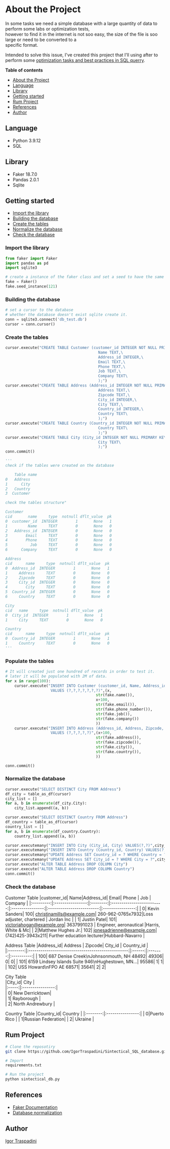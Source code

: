 # About the Project

In some tasks we need a simple database with a large quantity of data to perform some labs or optimization tests,        
however to find it in the internet is not soo easy, the size of the file is soo large or need to be converted to a         
specific format.       

Intended to solve this issue, I've created this project that I'll using after to perform some [optimization tasks and 
best practices in SQL querry](https://github.com/IgorTraspadini/SQL_Optimization).

**Table of contents**
- [About the Project](#about-the-project)
- [Language](#language)
- [Library](#library)
- [Getting started](#getting-started)
- [Rum Project](#rum-project)
- [References](#references)
- [Author](#author)

## Language
- Python  3.9.12
- SQL

## Library
- Faker   18.7.0
- Pandas  2.0.1
- Sqlite  

## Getting started
- [Import the library](#import-the-library)
- [Building the database](#building-the-database)
- [Create the tables](#create-the-tables)
- [Normalize the database](#normalize-the-database)
- [Check the database](#check-the-database)

### Import the library
```python
from faker import Faker
import pandas as pd
import sqlite3

# create a instance of the faker class and set a seed to have the same behaviour
fake = Faker()
fake.seed_instance(121)
```
### Building the database
```python
# set a cursor to the database
# whether the database doesn't exist sqlite create it.
conn = sqlite3.connect('db_test.db')
cursor = conn.cursor()
``` 
### Create the tables
```python
cursor.execute("CREATE TABLE Customer (customer_id INTEGER NOT NULL PRIMARY KEY,\
                                         Name TEXT,\
                                         Address_id INTEGER,\
                                         Email TEXT,\
                                         Phone TEXT,\
                                         Job TEXT,\
                                         Company TEXT\
                                         );")
cursor.execute("CREATE TABLE Address (Address_id INTEGER NOT NULL PRIMARY KEY,\
                                         Address TEXT,\
                                         Zipcode TEXT,\
                                         City_id INTEGER,\
                                         City TEXT,\
                                         Country_id INTEGER,\
                                         Country TEXT\
                                         );")
cursor.execute("CREATE TABLE Country (Country_id INTEGER NOT NULL PRIMARY KEY,\
                                         Country TEXT\
                                         );")
cursor.execute("CREATE TABLE City (City_id INTEGER NOT NULL PRIMARY KEY,\
                                         City TEXT\
                                         );")
conn.commit()

'''
check if the tables were created on the database

    Table name
0   Address
1      City
2   Country
3  Customer

check the tables structure"

Customer
cid       name     type  notnull dflt_value  pk
0  customer_id  INTEGER        1       None   1
1         Name     TEXT        0       None   0
2   Address_id  INTEGER        0       None   0
3        Email     TEXT        0       None   0
4        Phone     TEXT        0       None   0
5          Job     TEXT        0       None   0
6      Company     TEXT        0       None   0

Address
cid      name     type  notnull dflt_value  pk
0  Address_id  INTEGER        1       None   1
1     Address     TEXT        0       None   0
2     Zipcode     TEXT        0       None   0
3     City_id  INTEGER        0       None   0
4        City     TEXT        0       None   0
5  Country_id  INTEGER        0       None   0
6     Country     TEXT        0       None   0

City
cid   name     type  notnull dflt_value  pk
0  City_id  INTEGER        1       None   1
1     City     TEXT        0       None   0

Country
cid      name     type  notnull dflt_value  pk
0  Country_id  INTEGER        1       None   1
1     Country     TEXT        0       None   0
'''
```
### Populate the tables
```python
# It will created just one hundred of records in order to test it.
# later it will be populated with 2M of data.
for x in range(100):
    cursor.execute("INSERT INTO Customer (customer_id, Name, Address_id, Email, Phone, Job, Company)\
                    VALUES (?,?,?,?,?,?,?)",(x,
                                        str(fake.name()),
                                        x+100,
                                        str(fake.email()),
                                        str(fake.phone_number()),
                                        str(fake.job()),
                                        str(fake.company())                                    
                                        ))
    cursor.execute("INSERT INTO Address (Address_id, Address, Zipcode, City, Country)\
                    VALUES (?,?,?,?,?)",(x+100,
                                        str(fake.address()),
                                        str(fake.zipcode()),
                                        str(fake.city()),
                                        str(fake.country()), 
                                        ))

conn.commit()
```
### Normalize the database
```Python
cursor.execute("SELECT DISTINCT City FROM Address")
df_city = table_as_df(cursor)
city_list = []
for a, b in enumerate(df_city.City):
    city_list.append((a, b))

cursor.execute("SELECT DISTINCT Country FROM Address")
df_country = table_as_df(cursor)
country_list = []
for a, b in enumerate(df_country.Country):
    country_list.append((a, b))

cursor.executemany("INSERT INTO City (City_id, City) VALUES(?,?)",city_list)
cursor.executemany("INSERT INTO Country (Country_id, Country) VALUES(?,?)",country_list)
cursor.executemany("UPDATE Address SET Country_id = ? WHERE Country = ?",country_list)
cursor.executemany("UPDATE Address SET City_id = ? WHERE City = ?",city_list)
cursor.execute("ALTER TABLE Address DROP COLUMN City")
cursor.execute("ALTER TABLE Address DROP COLUMN Country")
conn.commit()
```
### Check the database
Customer Table
|customer_id|              Name|Address_id|                      Email|  Phone           |   Job                     |  Company         |
|:---------:|:----------------:|:--------:|:-------------------------:|:----------------:|:-------------------------:|:----------------:| 
|          0|     Kevin Sanders|       100| christinamills@example.com| 260-962-0765x7932|Loss adjuster, chartered   | Jordan Inc       |
|          1|      Justin Patel|       101|  victoriahogan@example.org|    3637991023    | Engineer, aeronautical    |Harris, White & Mc| 
|          2|Matthew Hughes Jr.|       102|  jonesadrienne@example.com| (742)425-3943x211| Further education lecturer|Hubbard-Navarro   |

Address Table
|Address_id|                                          Address  | Zipcode| City_id | Country_id |  
|:--------:|:-------------------------------------------------:|:------:|:-------:|:----------:|
|       100|           687 Denise Creek\nJohnsonmouth, NH 48492|   49306|        0|           0| 
|       101|  6159 Lindsey Islands Suite 946\nHughestown, MN...|   95586|        1|           1|
|       102|                           USS Howard\nFPO AE 68571|   35641|        2|           2|

City Table                            
|City_id|        City      |          
|:-----:|:----------------:|           
|      0|   New Derricktown|          
|      1|      Rayborough  |          
|      2| North Andrewbury |          

Country Table
|Country_id|     Country      |
|:--------:|:----------------:|
|         0|Puerto Rico       |
|         1|Russian Federation|
|         2|  Ukraine         |

## Rum Project
```bash
# Clone the reposotiry 
git clone https://github.com/IgorTraspadini/Sintectical_SQL_database.git

# Import
requirements.txt

# Run the project
python sintectical_db.py
```

## References 
- [Faker Documentation](https://faker.readthedocs.io/en/master/)
- [Database normalization](https://en.wikipedia.org/wiki/Database_normalization)


## Author
[Igor Traspadini](https://www.linkedin.com/in/igor-chieppe-traspadini/?locale=en_US)
